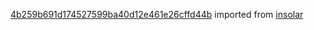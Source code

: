[4b259b691d174527599ba40d12e461e26cffd44b](https://github.com/insolar/insolar/commit/4b259b691d174527599ba40d12e461e26cffd44b) imported from [insolar](https://github.com/insolar/insolar)
